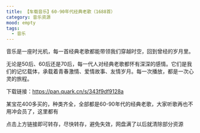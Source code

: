 ```yaml
---
title: 【车载音乐】60-90年代经典老歌（1688首）
category: 音乐资源
mood: empty
tags:
  - 音乐
---
```


音乐是一座时光机，每一首经典老歌都能带领我们穿越时空，回到曾经的岁月里。

无论是50后、60后还是70后，每一代人对经典老歌都怀有深深的感情。它们是我们的记忆载体，承载着青春激情、爱情故事、友情岁月。每一次播放，都是一次心灵的旅程。







下载链接：https://pan.quark.cn/s/343f9df9128a













某宝花400多买的，种类齐全，全部都是60-90年代的经典老歌，大家听歌再也不用冲会员了，这里都有




点击上方链接即可转存，尽快转存，避免失效，网盘满了以后就清除部分资源


